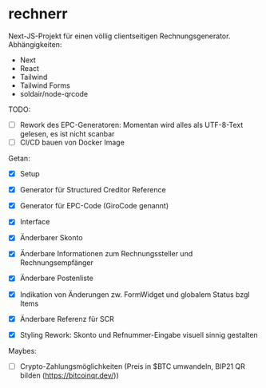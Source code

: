 # rechnerr

Next-JS-Projekt für einen völlig clientseitigen Rechnungsgenerator.
Abhängigkeiten:
- Next
- React
- Tailwind
- Tailwind Forms
- soldair/node-qrcode

TODO:
- [ ] Rework des EPC-Generatoren: Momentan wird alles als UTF-8-Text gelesen, es ist nicht scanbar
- [ ] CI/CD bauen von Docker Image

Getan: 
- [x] Setup
- [x] Generator für Structured Creditor Reference 
- [x] Generator für EPC-Code (GiroCode genannt)
- [x] Interface
- [x] Änderbarer Skonto
- [x] Änderbare Informationen zum Rechnungssteller und Rechnungsempfänger
- [x] Änderbare Postenliste
- [x] Indikation von Änderungen zw. FormWidget und globalem Status bzgl Items
- [x] Änderbare Referenz für SCR 
- [x] Styling Rework: Skonto und Refnummer-Eingabe visuell sinnig gestalten


Maybes:
- [ ] Crypto-Zahlungsmöglichkeiten (Preis in $BTC umwandeln, BIP21 QR bilden (https://bitcoinqr.dev/))